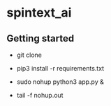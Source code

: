 # spintext_ai

## Getting started

* git clone

* pip3 install -r requirements.txt

* sudo nohup python3 app.py &

* tail -f nohup.out
